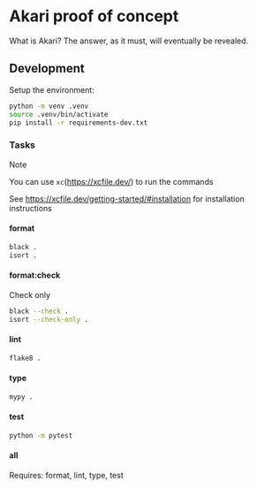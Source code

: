 # Akari proof of concept

What is Akari? The answer, as it must, will eventually be revealed.

## Development

Setup the environment:

```sh
python -m venv .venv
source .venv/bin/activate
pip install -r requirements-dev.txt
```

### Tasks

> [!NOTE]
> You can use `xc`(<https://xcfile.dev/>) to run the commands
>
> See <https://xcfile.dev/getting-started/#installation> for installation instructions

#### format

```sh
black .
isort .
```

#### format:check

Check only

```sh
black --check .
isort --check-only .
```

#### lint

```sh
flake8 .
```

#### type

```sh
mypy .
```

#### test

```sh
python -m pytest
```

#### all

Requires: format, lint, type, test
